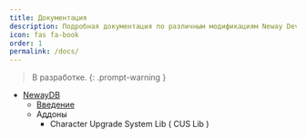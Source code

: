 ```yaml
---
title: Документация
description: Подробная документация по различным модификациям Neway Dev Team.
icon: fas fa-book
order: 1
permalink: /docs/
---
```


> В разработке.
{: .prompt-warning } 

 - [NewayDB](https://github.com/nwboog55/NewayDB)
   - [Введение](https://nwboog55.github.io/newaydb/intro) 
   - Аддоны
     - Character Upgrade System Lib ( CUS Lib )
